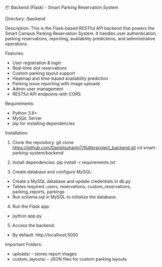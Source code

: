 📦 Backend (Flask) - Smart Parking Reservation System

Directory: /backend

Description:
This is the Flask-based RESTful API backend that powers the Smart Campus Parking Reservation System. It handles user authentication, parking reservations, reporting, availability predictions, and administrative operations.

 Features:
- User registration & login
- Real-time slot reservations
- Custom parking layout support
- Heatmap and time-based availability prediction
- Parking issue reporting with image uploads
- Admin user management
- RESTful API endpoints with CORS

Requirements:
- Python 3.8+
- MySQL Server
- pip for installing dependencies

Installation:
1. Clone the repository:
 git clone https://github.com/Danielsuhaimi7/flutterproject_backend.git
 cd smart-parking-system/backend

2. Install dependencies:
 pip install -r requirements.txt

3. Create database and configure MySQL:
- Create a MySQL database and update credentials in db.py
- Tables required: users, reservations, custom_reservations, parking_reports, parkings
- Run schema.sql in MySQL to initialize the database.

4. Run the Flask app:
- python app.py
  
5. Access the backend:
- By default: http://localhost:5000

Important Folders:
- uploads/ – stores report images
- custom_layouts/ – JSON files for custom parking layouts
